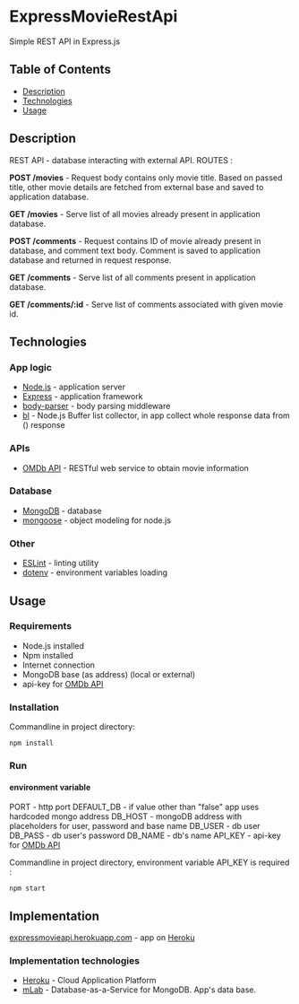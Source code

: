 # ExpressMovieRestApi
Simple REST API in Express.js

## Table of Contents ##
* [Description](#description)
* [Technologies](#technologies)
* [Usage](#usage)
## Description ##
REST API - database interacting with external API.
ROUTES :

__POST /movies__ -  Request body contains only movie title. Based on passed title, other movie details are fetched from external base and saved to application database.

__GET /movies__ - Serve list of all movies already present in application database.

__POST /comments__  - Request contains ID of movie already present in database, and comment text body. Comment is saved to application database and returned in request response.

__GET /comments__ - Serve list of all comments present in application database.

__GET /comments/:id__ - Serve list of comments associated with given movie id.


## Technologies ##
### App logic ###
* [Node.js](https://nodejs.org/) - application  server
* [Express](https://expressjs.com) - application  framework
* [body-parser](https://www.npmjs.com/package/body-parser) - body parsing middleware
* [bl](https://www.npmjs.com/package/bl) - Node.js Buffer list collector, in app collect whole response data from () response 

### APIs ###
* [OMDb API](http://www.omdbapi.com) - RESTful web service to obtain movie information

### Database ###
* [MongoDB](https://www.mongodb.com) - database
* [mongoose](https://mongoosejs.com) - object modeling for node.js

### Other ###
* [ESLint](https://eslint.org) - linting utility
* [dotenv](https://www.npmjs.com/package/dotenv) - environment variables loading


## Usage ##
### Requirements ###
* Node.js installed
* Npm installed
* Internet connection
* MongoDB base (as address) (local or external) 
* api-key for [OMDb API](http://www.omdbapi.com)

### Installation ###
Commandline in project directory:

```
npm install
```

### Run ###
#### environment variable ####
PORT - http port
DEFAULT_DB - if value other than "false" app uses hardcoded mongo address
DB_HOST - mongoDB address with placeholders for user, password and base name
DB_USER - db user
DB_PASS - db user's password
DB_NAME - db's name
API_KEY - api-key for [OMDb API](http://www.omdbapi.com)

Commandline in project directory, 
environment variable API_KEY is required :

```
npm start
```

## Implementation ##
[expressmovieapi.herokuapp.com](https://expressmovieapi.herokuapp.com) - app on [Heroku](https://heroku.com) 

### Implementation technologies ###
* [Heroku](https://heroku.com) - Cloud Application Platform
* [mLab](https://mlab.com/welcome/) - Database-as-a-Service for MongoDB. App's data base.

